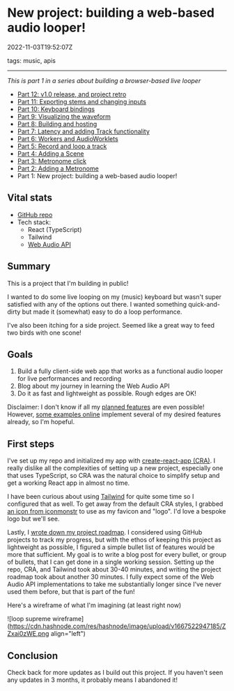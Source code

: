 # New project: building a web-based audio looper!

2022-11-03T19:52:07Z

tags: music, apis

---

_This is part 1 in a series about building a browser-based live looper_

- [Part 12: v1.0 release, and project retro](https://ericyd.hashnode.dev/loop-supreme-part-12-v10-release-and-project-retro)
- [Part 11: Exporting stems and changing inputs](https://ericyd.hashnode.dev/loop-supreme-part-11-exporting-stems-and-changing-inputs)
- [Part 10: Keyboard bindings](https://ericyd.hashnode.dev/loop-supreme-part-10-keyboard-bindings)
- [Part 9: Visualizing the waveform](https://ericyd.hashnode.dev/loop-supreme-part-9-visualizing-the-waveform)
- [Part 8: Building and hosting](https://ericyd.hashnode.dev/loop-supreme-part-8-building-and-hosting)
- [Part 7: Latency and adding Track functionality](https://ericyd.hashnode.dev/loop-supreme-part-7-latency-and-adding-track-functionality)
- [Part 6: Workers and AudioWorklets](https://ericyd.hashnode.dev/loop-supreme-part-6-workers-and-audioworklets)
- [Part 5: Record and loop a track](https://ericyd.hashnode.dev/loop-supreme-part-5-record-and-loop-a-track)
- [Part 4: Adding a Scene](https://ericyd.hashnode.dev/loop-supreme-part-4-adding-a-scene)
- [Part 3: Metronome click](https://ericyd.hashnode.dev/loop-supreme-part-3-metronome-click)
- [Part 2: Adding a Metronome](https://ericyd.hashnode.dev/loop-supreme-part-2-adding-a-metronome)
- Part 1: New project: building a web-based audio looper!

## Vital stats

- [GitHub repo](https://github.com/ericyd/loop-supreme)
- Tech stack:
  - React (TypeScript)
  - Tailwind
  - [Web Audio API](https://developer.mozilla.org/en-US/docs/Web/API/Web_Audio_API)

## Summary

This is a project that I'm building in public!

I wanted to do some live looping on my (music) keyboard but wasn't super satisfied with any of the options out there. I wanted something quick-and-dirty but made it (somewhat) easy to do a loop performance.

I've also been itching for a side project. Seemed like a great way to feed two birds with one scone!

## Goals

1. Build a fully client-side web app that works as a functional audio looper for live performances and recording
2. Blog about my journey in learning the Web Audio API
3. Do it as fast and lightweight as possible. Rough edges are OK!

Disclaimer: I don't know if all my [planned features](https://github.com/ericyd/loop-supreme/blob/41d5b5849196c7b8b2c629664cf4e5f8fb8eb11c/roadmap.md) are even possible! However, [some examples online](https://github.com/pkalogiros/AudioMass/) implement several of my desired features already, so I'm hopeful.

## First steps

I've set up my repo and initialized my app with [create-react-app (CRA)](https://create-react-app.dev/docs/getting-started). I really dislike all the complexities of setting up a new project, especially one that uses TypeScript, so CRA was the natural choice to simplify setup and get a working React app in almost no time.

I have been curious about using [Tailwind](https://tailwindcss.com/docs/guides/create-react-app) for quite some time so I configured that as well. To get away from the default CRA styles, I grabbed [an icon from iconmonstr](https://iconmonstr.com/refresh-2-svg/) to use as my favicon and "logo". I'd love a bespoke logo but we'll see.

Lastly, I [wrote down my project roadmap](https://github.com/ericyd/loop-supreme/blob/41d5b5849196c7b8b2c629664cf4e5f8fb8eb11c/roadmap.md). I considered using GitHub projects to track my progress, but with the ethos of keeping this project as lightweight as possible, I figured a simple bullet list of features would be more that sufficient. My goal is to write a blog post for every bullet, or group of bullets, that I can get done in a single working session. Setting up the repo, CRA, and Tailwind took about 30-40 minutes, and writing the project roadmap took about another 30 minutes. I fully expect some of the Web Audio API implementations to take me substantially longer since I've never used them before, but that is part of the fun!

Here's a wireframe of what I'm imagining (at least right now)

![loop supreme wireframe](https://cdn.hashnode.com/res/hashnode/image/upload/v1667522947185/ZZxai0zWE.png align="left")

## Conclusion

Check back for more updates as I build out this project. If you haven't seen any updates in 3 months, it probably means I abandoned it!
